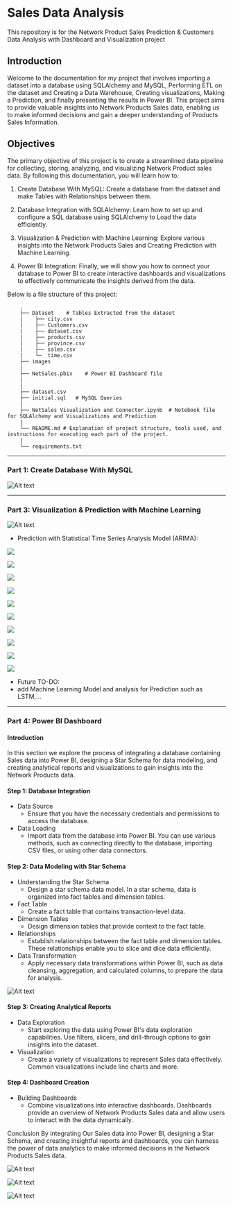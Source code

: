 # Sales Data Analysis

This repository is for the Network Product Sales Prediction & Customers Data Analysis with Dashboard and Visualization project

##  Introduction

Welcome to the documentation for my project that involves importing a dataset into a database using SQLAlchemy and MySQL, Performing ETL on the dataset and Creating a Data Warehouse, Creating visualizations, Making a Prediction, and finally presenting the results in Power BI. This project aims to provide valuable insights into Network Products Sales data, enabling us to make informed decisions and gain a deeper understanding of Products Sales Information.

## Objectives

The primary objective of this project is to create a streamlined data pipeline for collecting, storing, analyzing, and visualizing Network Product sales data. By following this documentation, you will learn how to:

1. Create Database With MySQL: Create a database from the dataset and make Tables with Relationships between them.

2. Database Integration with SQLAlchemy: Learn how to set up and configure a SQL database using SQLAlchemy to Load the data efficiently.

3. Visualization & Prediction with Machine Learning: Explore various insights into the Network Products Sales and Creating Prediction with Machine Learning.

4. Power BI Integration: Finally, we will show you how to connect your database to Power BI to create interactive dashboards and visualizations to effectively communicate the insights derived from the data.

Below is a file structure of this project:

```
    .
    ├── Dataset    # Tables Extracted from the dataset
    |    ├── city.csv
    |    ├── Customers.csv
    |    ├── dataset.csv
    |    ├── products.csv
    |    ├── province.csv
    |    ├── sales.csv
    |    └─  time.csv
    ├── images
    |
    ├── NetSales.pbix    # Power BI Dashboard file
    |
    |
    ├── dataset.csv
    ├── initial.sql   # MySQL Queries
    |
    ├── NetSales Visualization and Connector.ipynb  # Notebook file for SQLAlchemy and Visualizations and Prediction
    |
    └── README.md # Explanation of project structure, tools used, and instructions for executing each part of the project.
    |
    └── requirements.txt
```

-----------------------------------------------------------------------------------
### Part 1: Create Database With MySQL
![Alt text](images/Sales_ERD.png)

-----------------------------------------------------------------------------------
### Part 3: Visualization & Prediction with Machine Learning

![Alt text](images/Sales-Speed-Service.png)

- Prediction with Statistical Time Series Analysis Model (ARIMA):

![](images/Sales_distribution.png)

![](images/test_prediction.png)

![](images/forecast_10days.png)

![](images/sales_difference.png)

![](images/seasonal_difference.png)

![](images/autocorrelation.png)

![](images/auto_correlation.png)

![](images/forecast_backtest.png)

![](images/seasonal_forecast_backtest.png)

![](images/forecast_next10days.png)

- Future TO-DO:
- add Machine Learning Model and analysis for Prediction such as LSTM,...

-----------------------------------------------------------------------------------
### Part 4: Power BI Dashboard

#### Introduction
In this section we explore the process of integrating a database containing Sales data into Power BI, designing a Star Schema for data modeling, and creating analytical reports and visualizations to gain insights into the Network Products data.

#### Step 1: Database Integration
* Data Source
    * Ensure that you have the necessary credentials and permissions to access the database.
* Data Loading
    * Import data from the database into Power BI. You can use various methods, such as connecting directly to the database, importing CSV files, or using other data connectors.
#### Step 2: Data Modeling with Star Schema
- Understanding the Star Schema
    * Design a star schema data model. In a star schema, data is organized into fact tables and dimension tables.
- Fact Table
    * Create a fact table that contains transaction-level data. 
- Dimension Tables
    * Design dimension tables that provide context to the fact table. 
- Relationships
    * Establish relationships between the fact table and dimension tables. These relationships enable you to slice and dice data efficiently.
- Data Transformation
    * Apply necessary data transformations within Power BI, such as data cleansing, aggregation, and calculated columns, to prepare the data for analysis.

![Alt text](images/Relationships.PNG)

#### Step 3: Creating Analytical Reports
- Data Exploration
    * Start exploring the data using Power BI's data exploration capabilities. Use filters, slicers, and drill-through options to gain insights into the dataset.
- Visualization
    * Create a variety of visualizations to represent Sales data effectively. Common visualizations include line charts and more.

#### Step 4: Dashboard Creation
- Building Dashboards
    * Combine visualizations into interactive dashboards. Dashboards provide an overview of Network Products Sales data and allow users to interact with the data dynamically.

Conclusion
By integrating Our Sales data into Power BI, designing a Star Schema, and creating insightful reports and dashboards, you can harness the power of data analytics to make informed decisions in the Network Products Sales data.


![Alt text](images/Sales.PNG)

![Alt text](images/Geo.PNG)

![Alt text](images/Stats.PNG)
